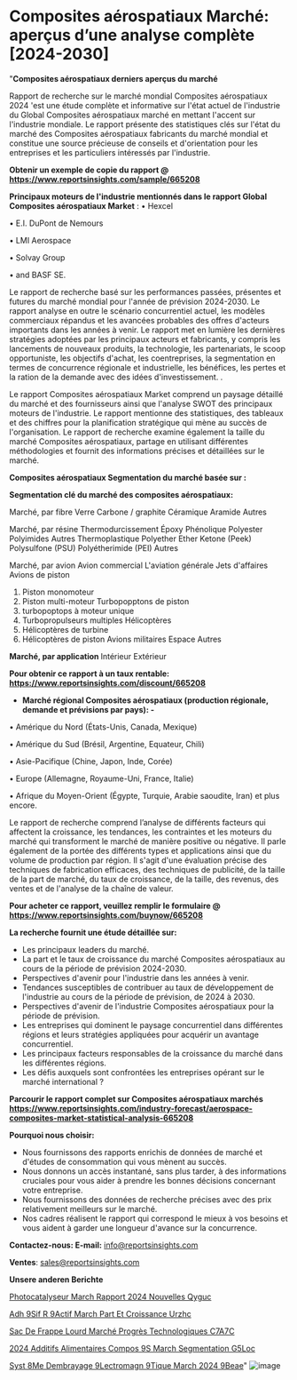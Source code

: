 # Composites aérospatiaux Marché: aperçus d’une analyse complète [2024-2030]

"<strong>Composites aérospatiaux derniers aperçus du marché</strong>

Rapport de recherche sur le marché mondial Composites aérospatiaux 2024 'est une étude complète et informative sur l'état actuel de l'industrie du Global Composites aérospatiaux marché en mettant l'accent sur l'industrie mondiale. Le rapport présente des statistiques clés sur l'état du marché des Composites aérospatiaux fabricants du marché mondial et constitue une source précieuse de conseils et d'orientation pour les entreprises et les particuliers intéressés par l'industrie.

<strong>Obtenir un exemple de copie du rapport @ <a href=https://www.reportsinsights.com/sample/665208>https://www.reportsinsights.com/sample/665208</a></strong>

<strong>Principaux moteurs de l'industrie mentionnés dans le rapport Global Composites aérospatiaux Market</strong> :
• Hexcel

• E.I. DuPont de Nemours

• LMI Aerospace

• Solvay Group

• and BASF SE.

Le rapport de recherche basé sur les performances passées, présentes et futures du marché mondial pour l'année de prévision 2024-2030. Le rapport analyse en outre le scénario concurrentiel actuel, les modèles commerciaux répandus et les avancées probables des offres d'acteurs importants dans les années à venir. Le rapport met en lumière les dernières stratégies adoptées par les principaux acteurs et fabricants, y compris les lancements de nouveaux produits, la technologie, les partenariats, le scoop opportuniste, les objectifs d'achat, les coentreprises, la segmentation en termes de concurrence régionale et industrielle, les bénéfices, les pertes et la ration de la demande avec des idées d'investissement. .

Le rapport Composites aérospatiaux Market comprend un paysage détaillé du marché et des fournisseurs ainsi que l'analyse SWOT des principaux moteurs de l'industrie. Le rapport mentionne des statistiques, des tableaux et des chiffres pour la planification stratégique qui mène au succès de l'organisation. Le rapport de recherche examine également la taille du marché Composites aérospatiaux, partage en utilisant différentes méthodologies et fournit des informations précises et détaillées sur le marché.

<strong>Composites aérospatiaux Segmentation du marché basée sur :</strong>

<strong> Segmentation clé du marché des composites aérospatiaux: </strong>

Marché, par fibre
Verre
Carbone / graphite
Céramique
Aramide
Autres

Marché, par résine
Thermodurcissement
Époxy
Phénolique
Polyester
Polyimides
Autres
Thermoplastique
Polyether Ether Ketone (Peek)
Polysulfone (PSU)
Polyétherimide (PEI)
Autres

Marché, par avion
Avion commercial
L'aviation générale
Jets d'affaires
Avions de piston
1. Piston monomoteur
2. Piston multi-moteur
Turbopopptons de piston
1. turbopoptops à moteur unique
2. Turbopropulseurs multiples
Hélicoptères
1. Hélicoptères de turbine
2. Hélicoptères de piston
Avions militaires
Espace
Autres

<strong> Marché, par application </strong>
Intérieur
Extérieur

<strong>Pour obtenir ce rapport à un taux rentable: <a href=https://www.reportsinsights.com/discount/665208>https://www.reportsinsights.com/discount/665208</a></strong>
<ul>
  <li><strong>Marché régional Composites aérospatiaux (production régionale, demande et prévisions par pays): -</strong></li>
</ul>
• Amérique du Nord (États-Unis, Canada, Mexique)

• Amérique du Sud (Brésil, Argentine, Equateur, Chili)

• Asie-Pacifique (Chine, Japon, Inde, Corée)

• Europe (Allemagne, Royaume-Uni, France, Italie)

• Afrique du Moyen-Orient (Égypte, Turquie, Arabie saoudite, Iran) et plus encore.

Le rapport de recherche comprend l’analyse de différents facteurs qui affectent la croissance, les tendances, les contraintes et les moteurs du marché qui transforment le marché de manière positive ou négative. Il parle également de la portée des différents types et applications ainsi que du volume de production par région. Il s'agit d'une évaluation précise des techniques de fabrication efficaces, des techniques de publicité, de la taille de la part de marché, du taux de croissance, de la taille, des revenus, des ventes et de l'analyse de la chaîne de valeur.

<strong>Pour acheter ce rapport, veuillez remplir le formulaire @   <a href=https://www.reportsinsights.com/buynow/665208>https://www.reportsinsights.com/buynow/665208</a></strong>

<strong>La recherche fournit une étude détaillée sur:</strong>
<ul>
  <li>Les principaux leaders du marché.</li>
  <li>La part et le taux de croissance du marché Composites aérospatiaux au cours de la période de prévision 2024-2030.</li>
  <li>Perspectives d'avenir pour l'industrie dans les années à venir.</li>
  <li>Tendances susceptibles de contribuer au taux de développement de l'industrie au cours de la période de prévision, de 2024 à 2030.</li>
  <li>Perspectives d'avenir de l'industrie Composites aérospatiaux pour la période de prévision.</li>
  <li>Les entreprises qui dominent le paysage concurrentiel dans différentes régions et leurs stratégies appliquées pour acquérir un avantage concurrentiel.</li>
  <li>Les principaux facteurs responsables de la croissance du marché dans les différentes régions.</li>
  <li>Les défis auxquels sont confrontées les entreprises opérant sur le marché international ?</li>
</ul>

<strong>Parcourir le rapport complet sur Composites aérospatiaux marchés <a href=https://www.reportsinsights.com/industry-forecast/aerospace-composites-market-statistical-analysis-665208>https://www.reportsinsights.com/industry-forecast/aerospace-composites-market-statistical-analysis-665208</a></strong>

<strong>Pourquoi nous choisir:</strong>
<ul>
  <li>Nous fournissons des rapports enrichis de données de marché et d'études de consommation qui vous mènent au succès.</li>
  <li>Nous donnons un accès instantané, sans plus tarder, à des informations cruciales pour vous aider à prendre les bonnes décisions concernant votre entreprise.</li>
  <li>Nous fournissons des données de recherche précises avec des prix relativement meilleurs sur le marché.</li>
  <li>Nos cadres réalisent le rapport qui correspond le mieux à vos besoins et vous aident à garder une longueur d'avance sur la concurrence.</li>
</ul>
<strong>Contactez-nous:
</strong><strong>E-mail:</strong> <a href=mailto:info@reportsinsights.com>info@reportsinsights.com</a>

<strong>Ventes</strong>: <a href=mailto:sales@reportsinsights.com>sales@reportsinsights.com</a>

<strong>Unsere anderen Berichte</strong>

<a href=https://www.linkedin.com/pulse/photocatalyseur-march%C3%A9-rapport-2024-nouvelles-qyguc/>Photocatalyseur March Rapport 2024 Nouvelles Qyguc</a>

<a href=https://www.linkedin.com/pulse/adh%C3%A9sif-r%C3%A9actif-march%C3%A9-part-et-croissance-urzhc/>Adh 9Sif R 9Actif March Part Et Croissance Urzhc</a>

<a href=https://www.linkedin.com/pulse/sac-de-frappe-lourd-marché-progrès-technologiques-c7a7c/>Sac De Frappe Lourd Marché Progrès Technologiques C7A7C</a>

<a href=https://www.linkedin.com/pulse/2024-additifs-alimentaires-compos%C3%A9s-march%C3%A9-segmentation-g5loc/>2024 Additifs Alimentaires Compos 9S March Segmentation G5Loc</a>

<a href=https://www.linkedin.com/pulse/syst%C3%A8me-dembrayage-%C3%A9lectromagn%C3%A9tique-march%C3%A9-2024-9beae/>Syst 8Me Dembrayage  9Lectromagn 9Tique March 2024 9Beae</a>"
![image](https://github.com/daminid12/RImarketdynamics/assets/158430485/314a0101-0db1-4987-bf3d-be6c9b70f27a)
